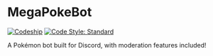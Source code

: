 # MegaPokeBot
[![Codeship](https://img.shields.io/codeship/5e43c6e0-f0d9-0135-7bec-2abc8ec65921.svg?style=for-the-badge)](https://app.codeship.com/projects/271279)
[![Code Style: Standard](https://img.shields.io/badge/code%20style-standard-brightgreen.svg?style=for-the-badge)](https://standardjs.com/)

A Pokémon bot built for Discord, with moderation features included!
